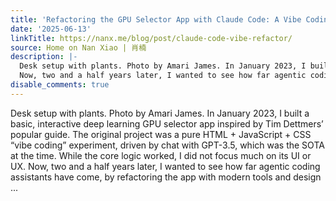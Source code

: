 ```yaml
---
title: 'Refactoring the GPU Selector App with Claude Code: A Vibe Coding Experiment'
date: '2025-06-13'
linkTitle: https://nanx.me/blog/post/claude-code-vibe-refactor/
source: Home on Nan Xiao | 肖楠
description: |-
  Desk setup with plants. Photo by Amari James. In January 2023, I built a basic, interactive deep learning GPU selector app inspired by Tim Dettmers’ popular guide. The original project was a pure HTML + JavaScript + CSS “vibe coding” experiment, driven by chat with GPT-3.5, which was the SOTA at the time. While the core logic worked, I did not focus much on its UI or UX.
  Now, two and a half years later, I wanted to see how far agentic coding assistants have come, by refactoring the app with modern tools and design ...
disable_comments: true
---
```

Desk setup with plants. Photo by Amari James. In January 2023, I built a basic, interactive deep learning GPU selector app inspired by Tim Dettmers’ popular guide. The original project was a pure HTML + JavaScript + CSS “vibe coding” experiment, driven by chat with GPT-3.5, which was the SOTA at the time. While the core logic worked, I did not focus much on its UI or UX.
Now, two and a half years later, I wanted to see how far agentic coding assistants have come, by refactoring the app with modern tools and design ...